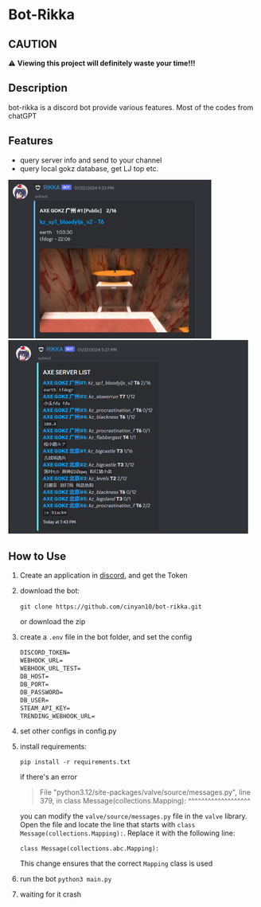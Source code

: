 # Bot-Rikka

## CAUTION

⚠️ **Viewing this project will definitely waste your time!!!**

## Description

bot-rikka is a discord bot provide various features. Most of the codes from chatGPT

## Features

- query server info and send to your channel
- query local gokz database, get LJ top etc. 

<img src="assets/image-20240125194434326.png" alt="image-20240125194434326" style="zoom:50%;" />

<img src="assets/image-20240125194501906.png" alt="image-20240125194501906" style="zoom:50%;" />

## How to Use

1. Create an application in [discord](https://discord.com/developers/applications),  and get the Token

2. download the bot:

   `git clone https://github.com/cinyan10/bot-rikka.git `

   or download the zip

3. create a `.env` file in the bot folder, and set the config
   ``` 
   DISCORD_TOKEN=
   WEBHOOK_URL=
   WEBHOOK_URL_TEST=
   DB_HOST=
   DB_PORT=
   DB_PASSWORD=
   DB_USER=
   STEAM_API_KEY=
   TRENDING_WEBHOOK_URL=
   ```

4. set other configs in config.py

5. install requirements:

   ```shell
   pip install -r requirements.txt
   ```

   if there's an error

   > File "python3.12/site-packages/valve/source/messages.py", line 379, in <module>
   >  class Message(collections.Mapping):
   >                ^^^^^^^^^^^^^^^^^^^

    you can modify the `valve/source/messages.py` file in the `valve` library. Open the file and locate the line that starts with `class Message(collections.Mapping):`. Replace it with the following line:

   ```
   class Message(collections.abc.Mapping):
   ```

   This change ensures that the correct `Mapping` class is used

6. run the bot
   `python3 main.py`

7. waiting for it crash

